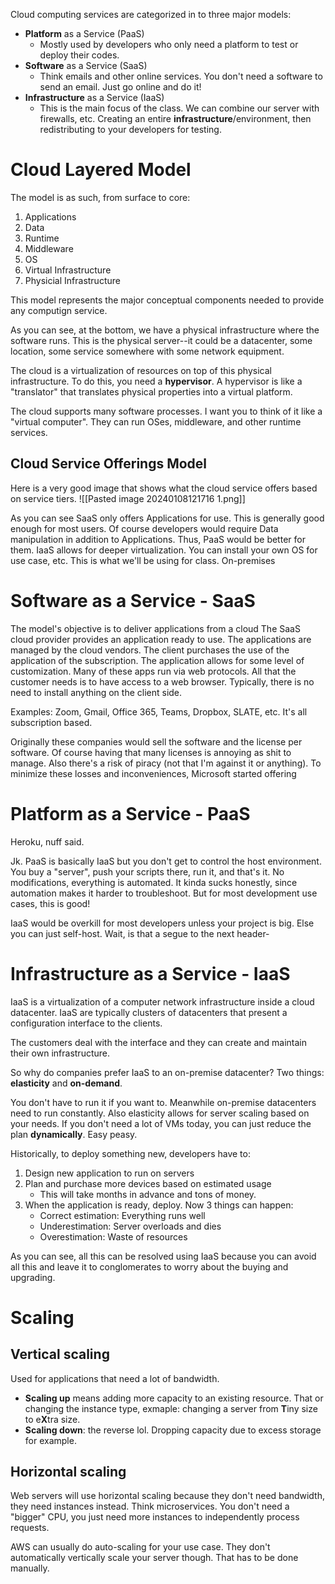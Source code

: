Cloud computing services are categorized in to three major models:
- **Platform** as a Service (PaaS)
	- Mostly used by developers who only need a platform to test or deploy their codes. 
- **Software** as a Service (SaaS)
	- Think emails and other online services. You don't need a software to send an email. Just go online and do it!
- **Infrastructure** as a Service (IaaS)
	- This is the main focus of the class. We can combine our server with firewalls, etc. Creating an entire **infrastructure**/environment, then redistributing to your developers for testing.

# Cloud Layered Model
The model is as such, from surface to core:
1. Applications
2. Data
3. Runtime
4. Middleware
5. OS
6. Virtual Infrastructure
7. Physicial Infrastructure

This model represents the major conceptual components needed to provide any computign service.

As you can see, at the bottom, we have a physical infrastructure where the software runs. This is the physical server--it could be a datacenter, some location, some service somewhere with some network equipment.

The cloud is a virtualization of resources on top of this physical infrastructure. To do this, you need a **hypervisor**. A hypervisor is like a "translator" that translates physical properties into a virtual platform.

The cloud supports many software processes. I want you to think of it like a "virtual computer". They can run OSes, middleware, and other runtime services.

## Cloud Service Offerings Model
Here is a very good image that shows what the cloud service offers based on service tiers.
![[Pasted image 20240108121716 1.png]]

As you can see SaaS only offers Applications for use. This is generally good enough for most users. 
Of course developers would require Data manipulation in addition to Applications. Thus, PaaS would be better for them.
IaaS allows for deeper virtualization. You can install your own OS for use case, etc. This is what we'll be using for class.
On-premises

# Software as a Service - SaaS
The model's objective is to deliver applications from a cloud
The SaaS cloud provider provides an application ready to use.
The applications are managed by the cloud vendors.
The client purchases the use of the application of the subscription.
The application allows for some level of customization.
Many of these apps run via web protocols. All that the customer needs is to have access to a web browser.
Typically, there is no need to install anything on the client side.

Examples: Zoom, Gmail, Office 365, Teams, Dropbox, SLATE, etc. It's all subscription based.

Originally these companies would sell the software and the license per software. Of course having that many licenses is annoying as shit to manage. Also there's a risk of piracy (not that I'm against it or anything). To minimize these losses and inconveniences, Microsoft started offering

# Platform as a Service - PaaS
Heroku, nuff said.

Jk. PaaS is basically IaaS but you don't get to control the host environment. You buy a "server", push your scripts there, run it, and that's it. No modifications, everything is automated. It kinda sucks honestly, since automation makes it harder to troubleshoot. But for most development use cases, this is good!

IaaS would be overkill for most developers unless your project is big. Else you can just self-host. Wait, is that a segue to the next header-

# Infrastructure as a Service - IaaS
IaaS is a virtualization of a computer network infrastructure inside a cloud datacenter. IaaS are typically clusters of datacenters that present a configuration interface to the clients.

The customers deal with the interface and they can create and maintain their own infrastructure.

So why do companies prefer IaaS to an on-premise datacenter? Two things: **elasticity** and **on-demand**. 

You don't have to run it if you want to. Meanwhile on-premise datacenters need to run constantly. Also elasticity allows for server scaling based on your needs. If you don't need a lot of VMs today, you can just reduce the plan **dynamically**. Easy peasy.

Historically, to deploy something new, developers have to:
1. Design new application to run on servers
2. Plan and purchase more devices based on estimated usage
	- This will take months in advance and tons of money.
3. When the application is ready, deploy. Now 3 things can happen:
	- Correct estimation: Everything runs well
	- Underestimation: Server overloads and dies
	- Overestimation: Waste of resources

As you can see, all this can be resolved using IaaS because you can avoid all this and leave it to conglomerates to worry about the buying and upgrading.
# Scaling
## Vertical scaling
Used for applications that need a lot of bandwidth. 
- **Scaling up** means adding more capacity to an existing resource. That or changing the instance type, exmaple: changing a server from **T**iny size to e**X**tra size.
- **Scaling down**: the reverse lol. Dropping capacity due to excess storage for example.
## Horizontal scaling
Web servers will use horizontal scaling because they don't need bandwidth, they need instances instead. Think microservices. You don't need a "bigger" CPU, you just need more instances to independently process requests.

AWS can usually do auto-scaling for your use case. They don't automatically vertically scale your server though. That has to be done manually.
